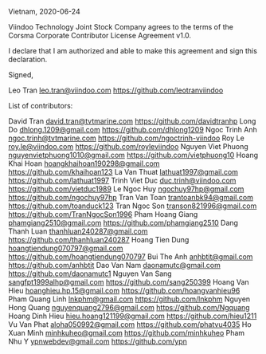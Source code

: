 Vietnam, 2020-06-24

Viindoo Technology Joint Stock Company agrees to the terms of the Corsma Corporate Contributor License
Agreement v1.0.

I declare that I am authorized and able to make this agreement and sign this
declaration.

Signed,

Leo Tran leo.tran@viindoo.com https://github.com/leotranviindoo

List of contributors:

David Tran david.tran@tvtmarine.com https://github.com/davidtranhp
Long Do dhlong.1209@gmail.com https://github.com/dhlong1209
Ngoc Trinh Anh ngoc.trinh@tvtmarine.com https://github.com/ngoctrinh-viindoo
Roy Le roy.le@viindoo.com https://github.com/royleviindoo
Nguyen Viet Phuong nguyenvietphuong1010@gmail.com https://github.com/vietphuong10
Hoang Khai Hoan hoangkhaihoan190298@gmail.com https://github.com/khaihoan123
La Van Thuat lathuat1997@gmail.com https://github.com/lathuat1997
Trinh Viet Duc duc.trinh@viindoo.com https://github.com/vietduc1989
Le Ngoc Huy ngochuy97hp@gmail.com https://github.com/ngochuy97hp
Tran Van Toan trantoanbk94@gmail.com https://github.com/toanduck123
Tran Ngoc Son transon821996@gmail.com https://github.com/TranNgocSon1996
Pham Hoang Giang phamgiang2510@gmail.com https://github.com/phamgiang2510
Dang Thanh Luan thanhluan240287@gmail.com https://github.com/thanhluan240287
Hoang Tien Dung hoangtiendung070797@gmail.com https://github.com/hoangtiendung070797
Bui The Anh anhbtit@gmail.com https://github.com/anhbtit
Dao Van Nam daonamutc@gmail.com https://github.com/daonamutc1
Nguyen Van Sang sangfpt1999alhp@gmail.com https://github.com/sang250399
Hoang Van Hieu hoanghieu.hp.15@gmail.com https://github.com/hoangvanhieu96
Pham Quang Linh lnkphm@gmail.com https://github.com/lnkphm
Nguyen Hong Quang nguyenquang2796@gmail.com https://github.com/Ngquang
Hoang Dinh Hieu hieu.hoang121199@gmail.com https://github.com/hieu1211
Vu Van Phat aloha050992@gmail.com https://github.com/phatvu4035
Ho Xuan Minh minhkuheo@gmail.com https://github.com/minhkuheo
Pham Nhu Y ypnwebdev@gmail.com https://github.com/ypn
